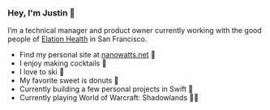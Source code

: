 ### Hey, I'm Justin 👋

I’m a technical manager and product owner currently working with the good people of [Elation Health](https://www.elationhealth.com/) in San Francisco.

* Find my personal site at [nanowatts.net](http://nanowatts.net) 🤠
* I enjoy making cocktails 🥃
* I love to ski 🎿
* My favorite sweet is donuts 🍩
* Currently building a few personal projects in Swift 🐣
* Currently playing World of Warcraft: Shadowlands 🏴‍☠️

